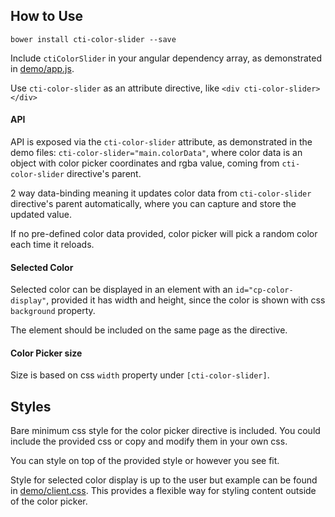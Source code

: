 ## How to Use

`bower install cti-color-slider --save`

Include `ctiColorSlider` in your angular dependency array, as demonstrated in
[demo/app.js](demo/app.js).

Use `cti-color-slider` as an attribute directive, like `<div cti-color-slider></div>`

#### API
API is exposed via the `cti-color-slider` attribute, as demonstrated in the demo
files: `cti-color-slider="main.colorData"`, where color data is an object with
color picker coordinates and rgba value, coming from `cti-color-slider`
directive's parent.

2 way data-binding meaning it updates color data from `cti-color-slider` directive's parent automatically, where you can capture and store the updated value.

If no pre-defined color data provided, color picker will pick a random color each time it reloads.

#### Selected Color
Selected color can be displayed in an element with an `id="cp-color-display"`,
provided it has width and height, since the color is shown with css `background`
property.

The element should be included on the same page as the directive.

#### Color Picker size
Size is based on css `width` property under `[cti-color-slider]`.

## Styles

Bare minimum css style for the color picker directive is included. You could
include the provided css or copy and modify them in your own css.

You can style on top of the provided style or however you see fit.

Style for selected color display is up to the user but example can be found in
[demo/client.css](demo/client.css). This provides a flexible way for styling
content outside of the color picker.

